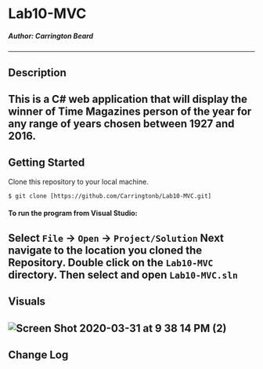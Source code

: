 # Lab10-MVC

##### *Author: Carrington Beard*
------------------------------
## Description
This is a C# web application that will display the winner of Time Magazines person of the year for any range of years chosen between 1927 and 2016.
------------------------------
## Getting Started
Clone this repository to your local machine.
```
$ git clone [https://github.com/Carringtonb/Lab10-MVC.git]
```
#### To run the program from Visual Studio:
Select ```File``` -> ```Open``` -> ```Project/Solution```
Next navigate to the location you cloned the Repository.
Double click on the ```Lab10-MVC``` directory.
Then select and open ```Lab10-MVC.sln```
------------------------------
## Visuals
![Screen Shot 2020-03-31 at 9 38 14 PM (2)](https://user-images.githubusercontent.com/58369033/78099835-fbcd1980-7397-11ea-90d1-a67328e8ed14.png)
------------------------------
## Change Log
